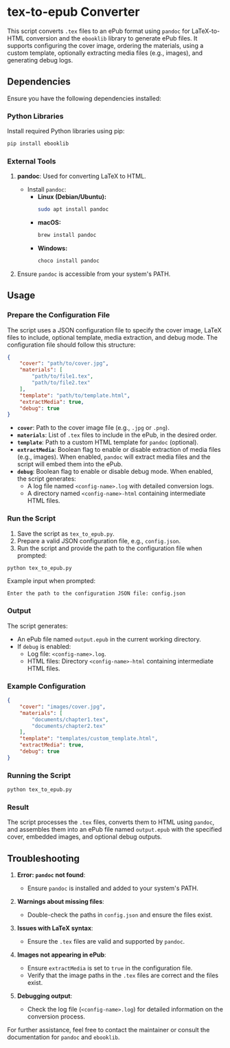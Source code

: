 # tex-to-epub Converter

This script converts `.tex` files to an ePub format using `pandoc` for LaTeX-to-HTML conversion and the `ebooklib` library to generate ePub files. It supports configuring the cover image, ordering the materials, using a custom template, optionally extracting media files (e.g., images), and generating debug logs.

## Dependencies

Ensure you have the following dependencies installed:

### Python Libraries

Install required Python libraries using pip:

```bash
pip install ebooklib
```

### External Tools

1. **pandoc**: Used for converting LaTeX to HTML.
   - Install `pandoc`:
     - **Linux (Debian/Ubuntu):**
       ```bash
       sudo apt install pandoc
       ```
     - **macOS:**
       ```bash
       brew install pandoc
       ```
     - **Windows:**
       ```bash
       choco install pandoc
       ```

2. Ensure `pandoc` is accessible from your system's PATH.

## Usage

### Prepare the Configuration File

The script uses a JSON configuration file to specify the cover image, LaTeX files to include, optional template, media extraction, and debug mode. The configuration file should follow this structure:

```json
{
    "cover": "path/to/cover.jpg",
    "materials": [
        "path/to/file1.tex",
        "path/to/file2.tex"
    ],
    "template": "path/to/template.html",
    "extractMedia": true,
    "debug": true
}
```

- **`cover`**: Path to the cover image file (e.g., `.jpg` or `.png`).
- **`materials`**: List of `.tex` files to include in the ePub, in the desired order.
- **`template`**: Path to a custom HTML template for `pandoc` (optional).
- **`extractMedia`**: Boolean flag to enable or disable extraction of media files (e.g., images). When enabled, `pandoc` will extract media files and the script will embed them into the ePub.
- **`debug`**: Boolean flag to enable or disable debug mode. When enabled, the script generates:
  - A log file named `<config-name>.log` with detailed conversion logs.
  - A directory named `<config-name>-html` containing intermediate HTML files.

### Run the Script

1. Save the script as `tex_to_epub.py`.
2. Prepare a valid JSON configuration file, e.g., `config.json`.
3. Run the script and provide the path to the configuration file when prompted:

```bash
python tex_to_epub.py
```

Example input when prompted:

```plaintext
Enter the path to the configuration JSON file: config.json
```

### Output

The script generates:

- An ePub file named `output.epub` in the current working directory.
- If `debug` is enabled:
  - Log file: `<config-name>.log`.
  - HTML files: Directory `<config-name>-html` containing intermediate HTML files.

### Example Configuration

```json
{
    "cover": "images/cover.jpg",
    "materials": [
        "documents/chapter1.tex",
        "documents/chapter2.tex"
    ],
    "template": "templates/custom_template.html",
    "extractMedia": true,
    "debug": true
}
```

### Running the Script

```bash
python tex_to_epub.py
```

### Result

The script processes the `.tex` files, converts them to HTML using `pandoc`, and assembles them into an ePub file named `output.epub` with the specified cover, embedded images, and optional debug outputs.

## Troubleshooting

1. **Error: `pandoc` not found**:
   - Ensure `pandoc` is installed and added to your system's PATH.

2. **Warnings about missing files**:
   - Double-check the paths in `config.json` and ensure the files exist.

3. **Issues with LaTeX syntax**:
   - Ensure the `.tex` files are valid and supported by `pandoc`.

4. **Images not appearing in ePub**:
   - Ensure `extractMedia` is set to `true` in the configuration file.
   - Verify that the image paths in the `.tex` files are correct and the files exist.

5. **Debugging output**:
   - Check the log file (`<config-name>.log`) for detailed information on the conversion process.

For further assistance, feel free to contact the maintainer or consult the documentation for `pandoc` and `ebooklib`.

